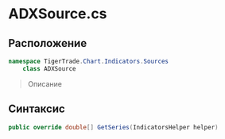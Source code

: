 
# ADXSource.cs
## Расположение
```csharp
namespace TigerTrade.Chart.Indicators.Sources  
    class ADXSource
```

> Описание

## Синтаксис
```csharp
public override double[] GetSeries(IndicatorsHelper helper)
```
